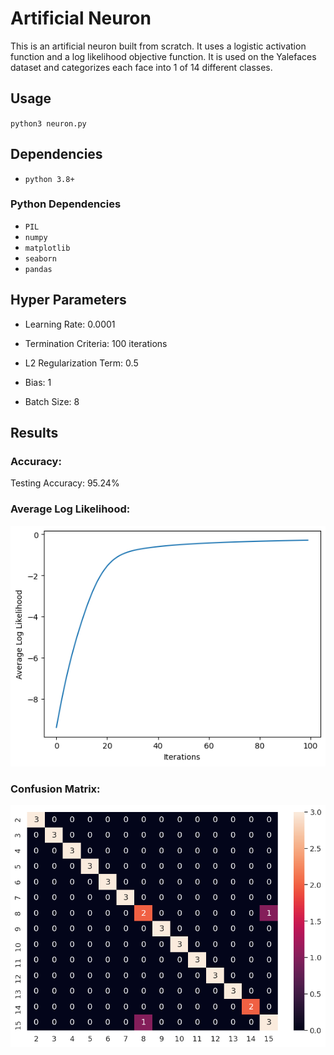 # Artificial Neuron

This is an artificial neuron built from scratch. It uses a logistic activation function and a log likelihood objective function. It is used on the Yalefaces dataset and categorizes each face into 1 of 14 different classes.

## Usage

`python3 neuron.py`

## Dependencies

- `python 3.8+`

### Python Dependencies

- `PIL`
- `numpy`
- `matplotlib`
- `seaborn`
- `pandas`

## Hyper Parameters

- Learning Rate: 0.0001

- Termination Criteria: 100 iterations

- L2 Regularization Term: 0.5

- Bias: 1

- Batch Size: 8

## Results

### Accuracy:

Testing Accuracy: 95.24%

### Average Log Likelihood:

![](https://github.com/is386/ArtificialNeuron/blob/master/log.png?raw=true)

### Confusion Matrix:

![](https://github.com/is386/ArtificialNeuron/blob/master/confuse.png?raw=true)
